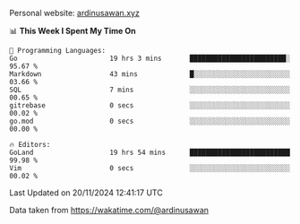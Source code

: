 Personal website: [ardinusawan.xyz](https://ardinusawan.xyz)

<!--START_SECTION:waka-->
📊 **This Week I Spent My Time On** 

```text
💬 Programming Languages: 
Go                       19 hrs 3 mins       ████████████████████████░   95.67 % 
Markdown                 43 mins             █░░░░░░░░░░░░░░░░░░░░░░░░   03.66 % 
SQL                      7 mins              ░░░░░░░░░░░░░░░░░░░░░░░░░   00.65 % 
gitrebase                0 secs              ░░░░░░░░░░░░░░░░░░░░░░░░░   00.02 % 
go.mod                   0 secs              ░░░░░░░░░░░░░░░░░░░░░░░░░   00.00 % 

🔥 Editors: 
GoLand                   19 hrs 54 mins      █████████████████████████   99.98 % 
Vim                      0 secs              ░░░░░░░░░░░░░░░░░░░░░░░░░   00.02 % 
```


 Last Updated on 20/11/2024 12:41:17 UTC
<!--END_SECTION:waka-->
Data taken from https://wakatime.com/@ardinusawan
